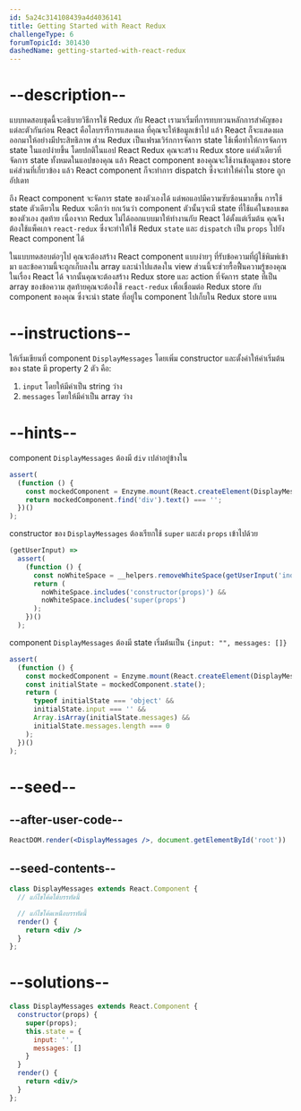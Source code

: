 ```yaml
---
id: 5a24c314108439a4d4036141
title: Getting Started with React Redux
challengeType: 6
forumTopicId: 301430
dashedName: getting-started-with-react-redux
---
```


# --description--

แบบทดสอบชุดนี้จะอธิบายวิธีการใช้ Redux กับ React 
เรามาเริ่มที่การทบทวนหลักการสำคัญของแต่ละตัวกันก่อน 
React คือไลบรารีการแสดงผล ที่คุณจะให้ข้อมูลเข้าไป แล้ว React ก็จะแสดงผล ออกมาให้อย่างมีประสิทธิภาพ
ส่วน Redux เป็นเฟรมเวิร์กการจัดการ state ใช้เพื่อทำให้การจัดการ state ในแอปง่ายขึ้น 
โดยปกติในแอป React Redux คุณจะสร้าง Redux store แค่ตัวเดียวที่จัดการ state ทั้งหมดในแอปของคุณ แล้ว React component ของคุณจะใช้งานข้อมูลของ store แค่ส่วนที่เกี่ยวข้อง 
แล้ว React component ก็จะทำการ dispatch ซึ่งจะทำให้ค่าใน store ถูกอัปเดท

ถึง React component จะจัดการ state ของตัวเองได้ แต่พอแอปมีความซับซ้อนมากขึ้น การใช้ state ตัวเดียวใน Redux จะดีกว่า 
ยกเว้นว่า component ตัวนั้นๆจะมี state ที่ใช้แค่ในขอบเขตของตัวเอง 
สุดท้าย เนื่องจาก Redux ไม่ได้ออกแบบมาให้ทำงานกับ React ได้ตั้งแต่เริ่มต้น คุณจึงต้องใช้แพ็คเกจ `react-redux` ซึ่งจะทำให้ใช้ Redux `state` และ `dispatch` เป็น `props` ไปยัง React component ได้

ในแบบทดสอบต่อๆไป คุณจะต้องสร้าง React component แบบง่ายๆ ที่รับข้อความที่ผู้ใช้พิมพ์เข้ามา และข้อความนี้จะถูกเก็บลงใน array และนำไปแสดงใน view ส่วนนี้จะช่วยรื้อฟื้นความรู้ของคุณในเรื่อง React ได้
จากนั้นคุณจะต้องสร้าง Redux store และ action ที่จัดการ state ที่เป็น array ของข้อความ 
สุดท้ายคุณจะต้องใช้ `react-redux` เพื่อเชื่อมต่อ Redux store กับ component ของคุณ ซึ่งจะนำ state ที่อยู่ใน component ไปเก็บใน Redux store แทน

# --instructions--

ให้เริ่มเขียนที่ component `DisplayMessages` โดยเพิ่ม constructor และตั้งค่าให้ค่าเริ่มต้นของ state มี property 2 ตัว คือ: 

1. `input` โดยให้มีค่าเป็น string ว่าง 
2. `messages` โดยให้มีค่าเป็น array ว่าง

# --hints--

component `DisplayMessages` ต้องมี `div` เปล่าอยู่ข้างใน

```js
assert(
  (function () {
    const mockedComponent = Enzyme.mount(React.createElement(DisplayMessages));
    return mockedComponent.find('div').text() === '';
  })()
);
```

constructor ของ `DisplayMessages` ต้องเรียกใช้ `super` และส่ง `props` เข้าไปด้วย

```js
(getUserInput) =>
  assert(
    (function () {
      const noWhiteSpace = __helpers.removeWhiteSpace(getUserInput('index'));
      return (
        noWhiteSpace.includes('constructor(props)') &&
        noWhiteSpace.includes('super(props')
      );
    })()
  );
```

component `DisplayMessages` ต้องมี state เริ่มต้นเป็น `{input: "", messages: []}`

```js
assert(
  (function () {
    const mockedComponent = Enzyme.mount(React.createElement(DisplayMessages));
    const initialState = mockedComponent.state();
    return (
      typeof initialState === 'object' &&
      initialState.input === '' &&
      Array.isArray(initialState.messages) &&
      initialState.messages.length === 0
    );
  })()
);
```

# --seed--

## --after-user-code--

```jsx
ReactDOM.render(<DisplayMessages />, document.getElementById('root'))
```

## --seed-contents--

```jsx
class DisplayMessages extends React.Component {
  // แก้ไขโค้ดใต้บรรทัดนี้

  // แก้ไขโค้ดเหนือบรรทัดนี้
  render() {
    return <div />
  }
};
```

# --solutions--

```jsx
class DisplayMessages extends React.Component {
  constructor(props) {
    super(props);
    this.state = {
      input: '',
      messages: []
    }
  }
  render() {
    return <div/>
  }
};
```
